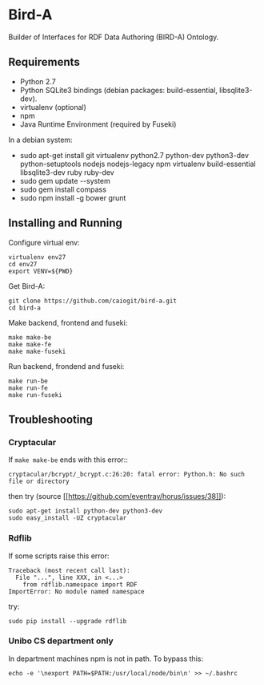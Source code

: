 # Bird-A

Builder of Interfaces for RDF Data Authoring (BIRD-A) Ontology.

## Requirements

- Python 2.7
- Python SQLite3 bindings (debian packages: build-essential, libsqlite3-dev).
- virtualenv (optional)
- npm
- Java Runtime Environment (required by Fuseki)

In a debian system:

- sudo apt-get install git virtualenv python2.7 python-dev python3-dev python-setuptools nodejs nodejs-legacy npm virtualenv build-essential libsqlite3-dev ruby ruby-dev
- sudo gem update --system
- sudo gem install compass
- sudo npm install -g bower grunt

## Installing and Running

Configure virtual env:

	virtualenv env27
	cd env27
	export VENV=${PWD}

Get Bird-A:

	git clone https://github.com/caiogit/bird-a.git
	cd bird-a

Make backend, frontend and fuseki:

	make make-be
	make make-fe
	make make-fuseki

Run backend, frondend and fuseki:

	make run-be
	make run-fe
	make run-fuseki

## Troubleshooting

### Cryptacular

If `make make-be` ends with this error::

	cryptacular/bcrypt/_bcrypt.c:26:20: fatal error: Python.h: No such file or directory

then try (source [[https://github.com/eventray/horus/issues/38]]):

	sudo apt-get install python-dev python3-dev
	sudo easy_install -UZ cryptacular

### Rdflib

If some scripts raise this error:

	Traceback (most recent call last):
	  File "...", line XXX, in <...>
		from rdflib.namespace import RDF
	ImportError: No module named namespace

try:

	sudo pip install --upgrade rdflib

### Unibo CS department only

In department machines npm is not in path. To bypass this:

	echo -e '\nexport PATH=$PATH:/usr/local/node/bin\n' >> ~/.bashrc

